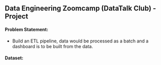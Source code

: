 ## Data Engineering Zoomcamp (DataTalk Club) - Project 



#### Problem Statement:
- Build an ETL pipeline, data would be processed as a batch and a dashboard is to be built from the data.


#### Dataset:
